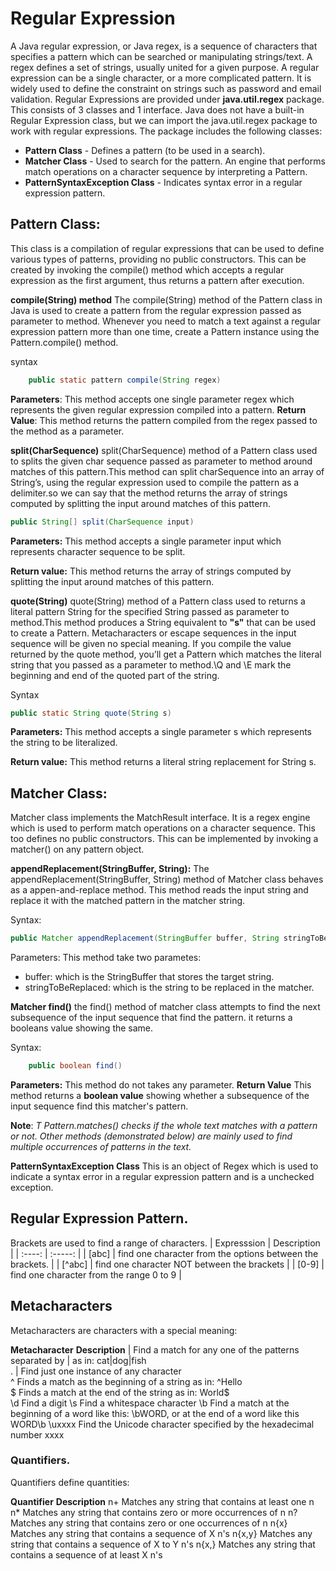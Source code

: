# Regular Expression

A Java regular expression, or Java regex, is a sequence of characters that specifies a pattern which can be searched or manipulating strings/text. A regex defines a set of strings, usually united for a given purpose.
A regular expression can be a single character, or a more complicated pattern.
It is widely used to define the constraint on strings such as password and email validation. Regular Expressions are provided under __java.util.regex__ package. This consists of 3 classes and 1 interface.
Java does not have a built-in Regular Expression class, but we can import the java.util.regex package to work with regular expressions. The package includes the following classes:

- __Pattern Class__ - Defines a pattern (to be used in a search).
- __Matcher Class__ - Used to search for the pattern. An engine that performs match operations on a character sequence by interpreting a Pattern.
- __PatternSyntaxException Class__ - Indicates syntax error in a regular expression pattern.

## Pattern Class:
This class is a compilation of regular expressions that can be used to define various types of patterns, providing no public constructors. This can be created by invoking the compile() method which accepts a regular expression as the first argument, thus returns a pattern after execution.

**compile(String) method**
The compile(String) method of the Pattern class in Java is used to create a pattern from the regular expression passed as parameter to method. Whenever you need to match a text against a regular expression pattern more than one time, create a Pattern instance using the Pattern.compile() method.

syntax
``` java
    public static pattern compile(String regex)
```

**Parameters**: This method accepts one single parameter regex which represents the given regular expression compiled into a pattern.
**Return Value**: This method returns the pattern compiled from the regex passed to the method as a parameter.

**split(CharSequence)**
split(CharSequence) method of a Pattern class used to splits the given char sequence passed as parameter to method around matches of this pattern.This method can split charSequence into an array of String’s, using the regular expression used to compile the pattern as a delimiter.so we can say that the method returns the array of strings computed by splitting the input around matches of this pattern.

```java
public String[] split(CharSequence input)
```
__Parameters:__ This method accepts a single parameter input which represents character sequence to be split.

__Return value:__ This method returns the array of strings computed by splitting the input around matches of this pattern.

__quote(String)__
quote(String) method of a Pattern class used to returns a literal pattern String for the specified String passed as parameter to method.This method produces a String equivalent to **"s"** that can be used to create a Pattern. Metacharacters or escape sequences in the input sequence will be given no special meaning. If you compile the value returned by the quote method, you’ll get a Pattern which matches the literal string that you passed as a parameter to method.\Q and \E mark the beginning and end of the quoted part of the string.

Syntax
```java
public static String quote(String s)
```

**Parameters:** This method accepts a single parameter s which represents the string to be literalized.

**Return value:** This method returns a literal string replacement for String s.

## Matcher Class:
Matcher class implements the MatchResult interface. It is a regex engine which is used to perform match operations on a character sequence. This too defines no public constructors. This can be implemented by invoking a matcher() on any pattern object.

**appendReplacement(StringBuffer, String):**
The appendReplacement(StringBuffer, String) method of Matcher class behaves as a appen-and-replace method. This method reads the input string and replace it with the matched pattern in the matcher string.

Syntax:
```java 
public Matcher appendReplacement(StringBuffer buffer, String stringToBeReplaced)
```
Parameters: This method take two parametes:
- buffer: which is the StringBuffer that stores the target string.
- stringToBeReplaced: which is the string to be replaced in the matcher.

**Matcher find()**
the find() method of matcher class attempts to find the next subsequence of the input sequence that find the pattern. it returns a booleans value showing the same.

Syntax:
```java
    public boolean find()
```
**Parameters:** This method do not takes any parameter.
**Return Value** This method returns a **boolean value** showing whether a subsequence of the input sequence find this matcher's pattern.

**Note**: _T Pattern.matches() checks if the whole text matches with a pattern or not. Other methods (demonstrated below) are mainly used to find multiple occurrences of patterns in the text._

**PatternSyntaxException Class**
This is an object of Regex which is used to indicate a syntax error in a regular expression pattern and is a unchecked exception. 


## Regular Expression Pattern.
Brackets are used to find a range of characters.
|  Expresssion   |     Description                                                          |
|    :----:      | :-----:                                                                  |
|  [abc]         | find one character from the options between the brackets.                |
|  [^abc]        | find one character NOT between the brackets                              |
|  [0-9]         | find one character from the range 0 to 9                                 |


## Metacharacters
Metacharacters are characters with a special meaning:

**Metacharacter**	**Description**
|	           Find a match for any one of the patterns separated by | as in: cat|dog|fish  
.         |	Find just one instance of any character           
^	Finds a match as the beginning of a string as in: ^Hello        
$	Finds a match at the end of the string as in: World$             
\d 	Find a digit
\s	Find a whitespace character
\b	Find a match at the beginning of a word like this: \bWORD, or at the end of a word like this WORD\b
\uxxxx	Find the Unicode character specified by the hexadecimal number xxxx

### Quantifiers.
Quantifiers define quantities:

**Quantifier**	**Description**
n+	Matches any string that contains at least one n
n*	Matches any string that contains zero or more occurrences of n
n?	Matches any string that contains zero or one occurrences of n
n{x}	Matches any string that contains a sequence of X n's
n{x,y}	Matches any string that contains a sequence of X to Y n's
n{x,}	Matches any string that contains a sequence of at least X n's